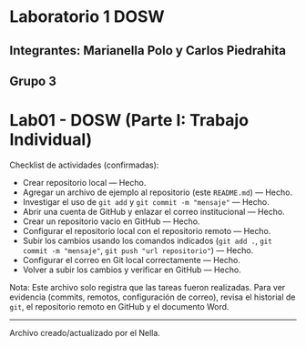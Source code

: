 # Laboratorio 1 DOSW

## Integrantes: Marianella Polo y Carlos Piedrahita
## Grupo 3

# Lab01 - DOSW (Parte I: Trabajo Individual)


Checklist de actividades (confirmadas):

- Crear repositorio local — Hecho.
- Agregar un archivo de ejemplo al repositorio (este `README.md`) — Hecho.
- Investigar el uso de `git add` y `git commit -m "mensaje"` — Hecho.
- Abrir una cuenta de GitHub y enlazar el correo institucional — Hecho.
- Crear un repositorio vacío en GitHub — Hecho.
- Configurar el repositorio local con el repositorio remoto — Hecho.
- Subir los cambios usando los comandos indicados (`git add .`, `git commit -m "mensaje"`, `git push "url repositorio"`) — Hecho.
- Configurar el correo en Git local correctamente — Hecho.
- Volver a subir los cambios y verificar en GitHub — Hecho.

Nota: Este archivo solo registra que las tareas fueron realizadas. Para ver evidencia (commits, remotos, configuración de correo), revisa el historial de `git`, el repositorio remoto en GitHub y el documento Word.

---

Archivo creado/actualizado por el Nella.

